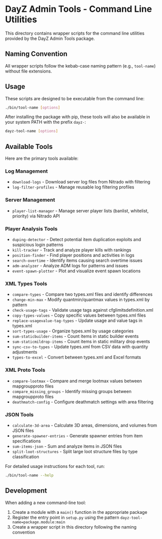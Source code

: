 # DayZ Admin Tools - Command Line Utilities

This directory contains wrapper scripts for the command line utilities provided by the DayZ Admin Tools package.

## Naming Convention

All wrapper scripts follow the kebab-case naming pattern (e.g., `tool-name`) without file extensions.

## Usage

These scripts are designed to be executable from the command line:

```bash
./bin/tool-name [options]
```

After installing the package with pip, these tools will also be available in your system PATH with
the prefix `dayz-`:

```bash
dayz-tool-name [options]
```

## Available Tools

Here are the primary tools available:

### Log Management
- `download-logs` - Download server log files from Nitrado with filtering
- `log-filter-profiles` - Manage reusable log filtering profiles

### Server Management
- `player-list-manager` - Manage server player lists (banlist, whitelist, priority) via Nitrado API

### Player Analysis Tools
- `duping-detector` - Detect potential item duplication exploits and suspicious login patterns
- `kill-tracker` - Track and analyze player kills with rankings
- `position-finder` - Find player positions and activities in logs
- `search-overtime` - Identify items causing search overtime issues
- `adm-analyzer` - Analyze ADM logs for patterns and issues
- `event-spawn-plotter` - Plot and visualize event spawn locations

### XML Types Tools
- `compare-types` - Compare two types.xml files and identify differences
- `change-min-max` - Modify quantmin/quantmax values in types.xml by pattern
- `check-usage-tags` - Validate usage tags against cfglimitsdefinition.xml
- `copy-types-values` - Copy specific values between types.xml files
- `replace-usagevalue-tag-types` - Update usage and value tags in types.xml
- `sort-types-usage` - Organize types.xml by usage categories
- `sum-staticbuilder-items` - Count items in static builder events
- `sum-staticmildrop-items` - Count items in static military drop events
- `sync-csv-to-types` - Update types.xml from CSV data with quantity adjustments
- `types-to-excel` - Convert between types.xml and Excel formats

### XML Proto Tools
- `compare-lootmax` - Compare and merge lootmax values between mapgroupproto files
- `compare_missing_groups` - Identify missing groups between mapgroupproto files
- `deathmatch-config` - Configure deathmatch settings with area filtering

### JSON Tools
- `calculate-3d-area` - Calculate 3D areas, dimensions, and volumes from JSON files
- `generate-spawner-entries` - Generate spawner entries from item specifications
- `sum-items-json` - Sum and analyze items in JSON files
- `split-loot-structures` - Split large loot structure files by type classification

For detailed usage instructions for each tool, run:

```bash
./bin/tool-name --help
```

## Development

When adding a new command-line tool:

1. Create a module with a `main()` function in the appropriate package
2. Register the entry point in `setup.py` using the pattern `dayz-tool-name=package.module:main`
3. Create a wrapper script in this directory following the naming convention
